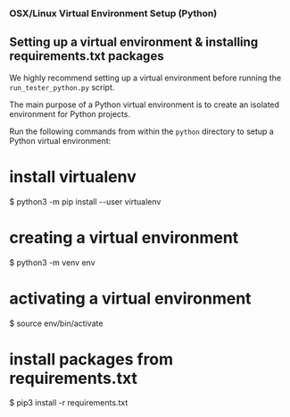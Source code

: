 ### OSX/Linux Virtual Environment Setup (Python)

## Setting up a virtual environment & installing requirements.txt packages

We highly recommend setting up a virtual environment before running the `run_tester_python.py` script.

The main purpose of a Python virtual environment is to create an isolated environment for Python projects.

Run the following commands from within the `python` directory to setup a Python virtual environment:

# install virtualenv
$ python3 -m pip install --user virtualenv

# creating a virtual environment
$ python3 -m venv env

# activating a virtual environment
$ source env/bin/activate

# install packages from requirements.txt
$ pip3 install -r requirements.txt
